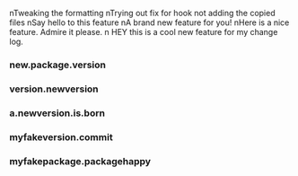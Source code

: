 
nTweaking the formatting
nTrying out fix for hook not adding the copied files
nSay hello to this feature
nA brand new feature for you!
nHere is a nice feature. Admire it please.
n HEY this is a cool new feature for my change log.

### new.package.version

### version.newversion

### a.newversion.is.born

### myfakeversion.commit

### myfakepackage.packagehappy
